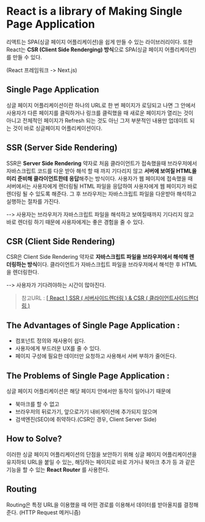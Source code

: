 # React is a library of Making Single Page Application

리액트는 SPA(싱글 페이지 어플리케이션)을 쉽게 만들 수 있는 라이브러리이다.
또한 React는 **CSR (Client Side Renderging) 방식**으로 SPA(싱글 페이지 어플리케이션)를 만들 수 있다. 

(React 프레임워크 -> Next.js)

## Single Page Application

싱글 페이지 어플리케이션이란 하나의 URL로 한 번 페이지가 로딩되고 나면 그 안에서 사용자가 다른 페이지를 클릭하거나 링크를 클릭했을 때 새로운 페이지가 열리는 것이 아니고 전체적인 페이지가 Refresh 되는 것도 아닌 그저 부분적인 내용만 업데이트 되는 것이 바로 싱글페이지 어플리케이션이다.

## SSR (Server Side Rendering)

SSR은 **Server Side Rendering** 약자로 처음 클라이언트가 접속했을때 브라우저에서 자바스크립트 코드를 다운 받아 해석 할 때 까지 기다리지 않고 **서버에 보여질 HTML을 미리 준비해 클라이언트한테 응답**해주는 방식이다. 사용자가 웹 페이지에 접속했을 때 서버에서는 사용자에게 렌더링될 HTML 파일을 응답하여 사용자에게 웹 페이지가 바로 렌더링 될 수 있도록 해준다. 그 후 브라우저는 자바스크립트 파일을 다운받아 해석하고 실행하는 절차를 가진다.

--> 사용자는 브라우저가 자바스크립트 파일을 해석하고 보여질때까지 기다리지 않고 바로 렌더링 하기 때문에 사용자에게는 좋은 경험을 줄 수 있다.

## CSR (Client Side Rendering)

CSR은 Client Side Rendering 약자로 **자바스크립트 파일을 브라우저에서 해석해 렌더링하는 방식**이다. 클라이언트가 자바스크립트 파일을 브라우저에서 해석한 후 HTML을 렌더링한다.

--> 사용자가 기다려야하는 시간이 많아진다.

> 참고URL : [[ React ] SSR ( 서버사이드렌더링 ) & CSR ( 클라이언트사이드렌더링 )](https://yerinko.tistory.com/9)

## The Advantages of Single Page Application :

- 컴포넌트 정의와 재사용이 쉽다.
- 사용자에게 부드러운 UX를 줄 수 있다.
- 페이지 구성에 필요한 데이터만 요청하고 사용해서 서버 부하가 줄어든다.

## The Problems of Single Page Application :

싱글 페이지 어플리케이션은 해당 페이지 안에서만 동작이 일어나기 때문에
- 북마크를 할 수 없고
- 브라우저의 뒤로가기, 앞으로가기 내비게이션에 추가되지 않으며
- 검색엔진(SEO)에 취약하다.(CSR인 경우, Client Server Side)


## How to Solve?

이러한 싱글 페이지 어플리케이션의 단점을 보안하기 위해 싱글 페이지 어플리케이션을 유지하되 URL을 붙일 수 있는, 해당하는 페이지로 바로 가거나 북마크 추가 등 과 같은 기능을 할 수 있는 **React Router** 를 사용한다.

## Routing

Routing은 특정 URL을 이용했을 때 어떤 경로를 이용해서 데이터를 받아올지를 결정해준다. (HTTP Request 메커니즘)